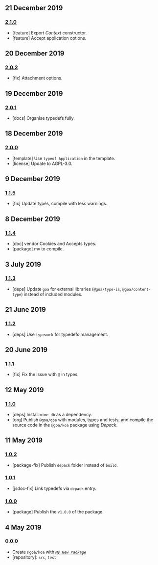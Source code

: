 ## 21 December 2019

### [2.1.0](https://github.com/idiocc/koa/compare/v2.0.2...v2.1.0)

- [feature] Export _Context_ constructor.
- [feature] Accept application options.

## 20 December 2019

### [2.0.2](https://github.com/idiocc/koa/compare/v2.0.1...v2.0.2)

- [fix] Attachment options.

## 19 December 2019

### [2.0.1](https://github.com/idiocc/koa/compare/v2.0.0...v2.0.1)

- [docs] Organise typedefs fully.

## 18 December 2019

### [2.0.0](https://github.com/idiocc/koa/compare/v1.1.5...v2.0.0)

- [template] Use `typeof Application` in the template.
- [license] Update to AGPL-3.0.

## 9 December 2019

### [1.1.5](https://github.com/idiocc/koa/compare/v1.1.4...v1.1.5)

- [fix] Update types, compile with less warnings.

## 8 December 2019

### [1.1.4](https://github.com/idiocc/koa/compare/v1.1.3...v1.1.4)

- [doc] vendor Cookies and Accepts types.
- [package] mv to compile.

## 3 July 2019

### [1.1.3](https://github.com/idiocc/koa/compare/v1.1.2...v1.1.3)

- [deps] Update `goa` for external libraries (`@goa/type-is`, `@goa/content-type`) instead of included modules.

## 21 June 2019

### [1.1.2](https://github.com/idiocc/koa/compare/v1.1.1...v1.1.2)

- [deps] Use `typework` for typedefs management.

## 20 June 2019

### [1.1.1](https://github.com/idiocc/koa/compare/v1.1.0...v1.1.1)

- [fix] Fix the issue with `@` in types.

## 12 May 2019

### [1.1.0](https://github.com/idiocc/koa/compare/v1.0.2...v1.1.0)

- [deps] Install `mime-db` as a dependency.
- [org] Publish `@goa/goa` with modules, types and tests, and compile the source code in the `@goa/koa` package using _Depack_.

## 11 May 2019

### [1.0.2](https://github.com/idiocc/goa/compare/v1.0.1...v1.0.2)

- [package-fix] Publish `depack` folder instead of `build`.

### [1.0.1](https://github.com/idiocc/goa/compare/v1.0.0...v1.0.1)

- [jsdoc-fix] Link typedefs via `depack` entry.

### [1.0.0](https://github.com/idiocc/goa/compare/v0.0.0-pre...v1.0.0)

- [package] Publish the `v1.0.0` of the package.

## 4 May 2019

### 0.0.0

- Create `@goa/koa` with _[`My New Package`](https://mnpjs.org)_
- [repository]: `src`, `test`